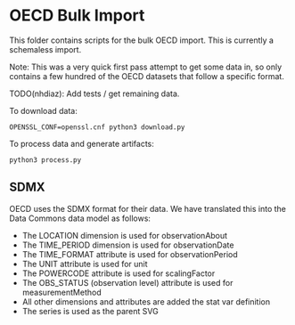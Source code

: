 # OECD Bulk Import

This folder contains scripts for the bulk OECD import. This is currently a schemaless import.

Note: This was a very quick first pass attempt to get some data in, so only contains a few hundred of the OECD datasets that follow a specific format.

TODO(nhdiaz): Add tests / get remaining data.

To download data: 
```
OPENSSL_CONF=openssl.cnf python3 download.py
```

To process data and generate artifacts:
```
python3 process.py
```

## SDMX

OECD uses the SDMX format for their data. We have translated this into the Data Commons data model as follows:

* The LOCATION dimension is used for observationAbout
* The TIME_PERIOD dimension is used for observationDate
* The TIME_FORMAT attribute is used for observationPeriod
* The UNIT attribute is used for unit
* The POWERCODE attribute is used for scalingFactor
* The OBS_STATUS (observation level) attribute is used for measurementMethod
* All other dimensions and attributes are added the stat var definition
* The series is used as the parent SVG